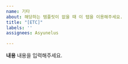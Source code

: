 ```yaml
---
name: 기타
about: 해당하는 템플릿이 없을 때 이 탭을 이용해주세요.
title: "[ETC]"
labels: ''
assignees: Asyunelus

---
```


**내용**
내용을 입력해주세요.
